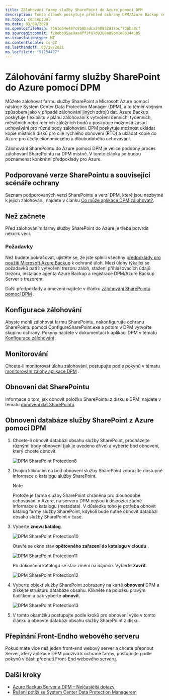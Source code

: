 ```yaml
---
title: Zálohování farmy služby SharePoint do Azure pomocí DPM
description: Tento článek poskytuje přehled ochrany DPM/Azure Backup serveru SharePointové farmy do Azure.
ms.topic: conceptual
ms.date: 03/09/2020
ms.openlocfilehash: 7661d64e487c8b8badca240852d17bcf736ba8cf
ms.sourcegitcommit: f28ebb95ae9aaaff3f87d8388a09b41e0b3445b5
ms.translationtype: MT
ms.contentlocale: cs-CZ
ms.lasthandoff: 03/29/2021
ms.locfileid: "91254427"
---
```

# <a name="back-up-a-sharepoint-farm-to-azure-with-dpm"></a>Zálohování farmy služby SharePoint do Azure pomocí DPM

Můžete zálohovat farmu služby SharePoint a Microsoft Azure pomocí nástroje System Center Data Protection Manager (DPM), a to téměř stejným způsobem jako v případě zálohování jiných zdrojů dat. Azure Backup poskytuje flexibilitu v plánu zálohování k vytvoření denních, týdenních, měsíčních nebo ročních záložních bodů a poskytuje možnosti zásad uchovávání pro různé body zálohování. DPM poskytuje možnost ukládat kopie místních disků pro cíle rychlého obnovení (RTO) a ukládat kopie do Azure pro účely ekonomického a dlouhodobého uchovávání.

Zálohování SharePointu do Azure pomocí DPM je velice podobný proces zálohování SharePointu na DPM místně. V tomto článku se budou poznamenat konkrétní předpoklady pro Azure.

## <a name="sharepoint-supported-versions-and-related-protection-scenarios"></a>Podporované verze SharePointu a související scénáře ochrany

Seznam podporovaných verzí SharePointu a verzí DPM, které jsou nezbytné k jejich zálohování, najdete v článku [Co může aplikace DPM zálohovat?](/system-center/dpm/dpm-protection-matrix#applications-backup).

## <a name="before-you-start"></a>Než začnete

Před zálohováním farmy služby SharePoint do Azure je třeba potvrdit několik věcí.

### <a name="prerequisites"></a>Požadavky

Než budete pokračovat, ujistěte se, že jste splnili všechny [předpoklady pro použití Microsoft Azure Backup](backup-azure-dpm-introduction.md#prerequisites-and-limitations) k ochraně úloh. Mezi úlohy týkající se požadavků patří: vytvoření trezoru záloh, stažení přihlašovacích údajů trezoru, instalace agenta Azure Backup a registrace DPM/Azure Backup Server s trezorem.

Další předpoklady a omezení najdete v článku [zálohování SharePointu pomocí DPM](/system-center/dpm/back-up-sharepoint#prerequisites-and-limitations) .

## <a name="configure-backup"></a>Konfigurace zálohování

Abyste mohli zálohovat farmu SharePointu, nakonfigurujte ochranu SharePointu pomocí ConfigureSharePoint.exe a potom v DPM vytvořte skupinu ochrany. Pokyny najdete v dokumentaci k aplikaci DPM v tématu [Konfigurace zálohování](/system-center/dpm/back-up-sharepoint#configure-backup) .

## <a name="monitoring"></a>Monitorování

Chcete-li monitorovat úlohu zálohování, postupujte podle pokynů v tématu [monitorování zálohy aplikace DPM](/system-center/dpm/back-up-sharepoint#monitoring) .

## <a name="restore-sharepoint-data"></a>Obnovení dat SharePointu

Informace o tom, jak obnovit položku SharePointu z disku s DPM, najdete v tématu [obnovení dat SharePointu](/system-center/dpm/back-up-sharepoint#restore-sharepoint-data).

## <a name="restore-a-sharepoint-database-from-azure-by-using-dpm"></a>Obnovení databáze služby SharePoint z Azure pomocí DPM

1. Chcete-li obnovit databázi obsahu služby SharePoint, procházejte různými body obnovení (jak je uvedeno dříve) a vyberte bod obnovení, který chcete obnovit.

    ![DPM SharePoint Protection8](./media/backup-azure-backup-sharepoint/dpm-sharepoint-protection9.png)
2. Dvojím kliknutím na bod obnovení služby SharePoint zobrazíte dostupné informace o katalogu služby SharePoint.

   > [!NOTE]
   > Protože je farma služby SharePoint chráněná pro dlouhodobé uchovávání v Azure, na serveru DPM nejsou k dispozici žádné informace o katalogu (metadata). V důsledku toho je potřeba obnovit katalog farmy služby SharePoint, kdykoli bude nutné obnovit databázi obsahu služby SharePoint v čase.
   >
   >
3. Vyberte **znovu katalog**.

    ![DPM SharePoint Protection10](./media/backup-azure-backup-sharepoint/dpm-sharepoint-protection12.png)

    Otevře se okno stav **opětovného zařazení do katalogu v cloudu** .

    ![DPM SharePoint Protection11](./media/backup-azure-backup-sharepoint/dpm-sharepoint-protection13.png)

    Po dokončení katalogu se stav změní na *úspěch*. Vyberte **Zavřít**.

    ![DPM SharePoint Protection12](./media/backup-azure-backup-sharepoint/dpm-sharepoint-protection14.png)
4. Vyberte objekt služby SharePoint zobrazený na kartě **obnovení** DPM a získejte strukturu databáze obsahu. Klikněte na položku pravým tlačítkem a pak vyberte **obnovit**.

    ![DPM SharePoint Protection13](./media/backup-azure-backup-sharepoint/dpm-sharepoint-protection15.png)
5. V tomto okamžiku postupujte podle kroků pro obnovení výše v tomto článku a obnovte databázi obsahu služby SharePoint z disku.

## <a name="switching-the-front-end-web-server"></a>Přepínání Front-Endho webového serveru

Pokud máte více než jeden front-end webový server a chcete přepnout Server, který aplikace DPM používá k ochraně farmy, postupujte podle pokynů v [části přepnutí Front-End webového serveru](/system-center/dpm/back-up-sharepoint#switching-the-front-end-web-server).

## <a name="next-steps"></a>Další kroky

* [Azure Backup Server a DPM – Nejčastější dotazy](backup-azure-dpm-azure-server-faq.md)
* [Řešení potíží se System Center Data Protection Managerem](backup-azure-scdpm-troubleshooting.md)
